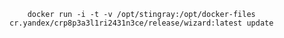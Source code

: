         docker run -i -t -v /opt/stingray:/opt/docker-files cr.yandex/crp8p3a3l1ri2431n3ce/release/wizard:latest update
